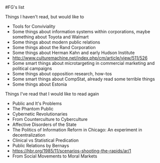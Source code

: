 #FG's list

Things I haven't read, but would like to

- Tools for Conviviality
- Some things about information systems within corporations, maybe something about Toyota and Walmart 
- Some things about modern public relations
- Some things about the Rand Corporation
- Some things about Herman Kahn and early Hudson Institute
- http://www.culturemachine.net/index.php/cm/article/view/511/526
- Some smart things about microtargeting in commercial marketing and political campaigns
- Some things about opposition research, how-tos
- Some smart things about CompStat, already read some terrible things
- Some things about Estonia

Things I've read that I would like to read again
- Public and It's Problems
- The Phantom Public
- Cybernetic Revolutionaries
- From Counterculture to Cyberculture
- Affective Disorders of the State
- The Politics of Information Reform in Chicago: An experiment in decentralization
- Clinical vs Statistical Predication
- Public Relations by Bernays
- https://hbr.org/1985/11/scenarios-shooting-the-rapids/ar/1
- From Social Movements to Moral Markets